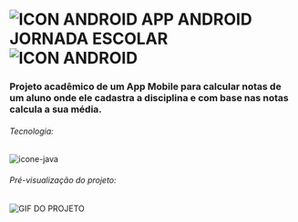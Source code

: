 # ![ICON ANDROID](https://imgur.com/SS1ihCC.png) APP ANDROID JORNADA ESCOLAR ![ICON ANDROID](https://imgur.com/SS1ihCC.png) 

### Projeto acadêmico de um App Mobile para calcular notas de um aluno onde ele cadastra a disciplina e com base nas notas calcula a sua média.



###### Tecnologia:

![icone-java](https://imgur.com/o7EENvH.png) 



###### Pré-visualização do projeto:

![GIF DO PROJETO](gif-demo/JORNADA-ESCOLAR-DEMO.gif)   